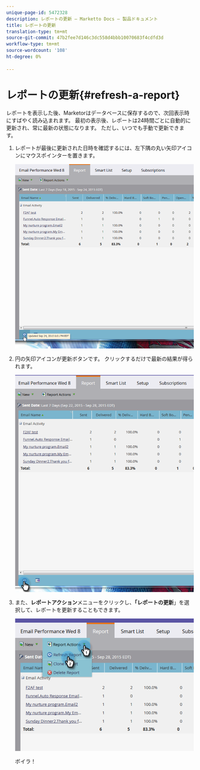 ```yaml
---
unique-page-id: 5472328
description: レポートの更新 — Marketto Docs — 製品ドキュメント
title: レポートの更新
translation-type: tm+mt
source-git-commit: 47b2fee7d146c3dc558d4bbb10070683f4cdfd3d
workflow-type: tm+mt
source-wordcount: '108'
ht-degree: 0%

---
```



# レポートの更新{#refresh-a-report}

レポートを表示した後、Marketorはデータベースに保存するので、次回表示時にすばやく読み込まれます。 最初の表示後、レポートは24時間ごとに自動的に更新され、常に最新の状態になります。 ただし、いつでも手動で更新できます。

1. レポートが最後に更新された日時を確認するには、左下隅の丸い矢印アイコンにマウスポインターを置きます。

   ![](assets/one.png)

1. 円の矢印アイコンが更新ボタンです。 クリックするだけで最新の結果が得られます。

   ![](assets/two.png)

1. また、**レポートアクション**&#x200B;メニューをクリックし、**「レポートの更新**」を選択して、レポートを更新することもできます。

   ![](assets/three.png)

   ボイラ！

